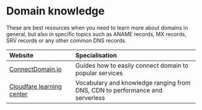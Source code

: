 # Domain knowledge

These are best resources when you need to learn more about domains in general, but also in specific topics such as ANAME records, MX records, SRV records or any other common DNS records.

|Website|Specialisation|
|:---|:---|
|[ConnectDomain.io](https://www.connectdomain.io)|Guides how to easily connect domain to popular services|
|[Cloudfare learning center](https://www.cloudflare.com/en-gb/learning/)|Vocabulary and knowledge ranging from DNS, CDN to performance and serverless|
